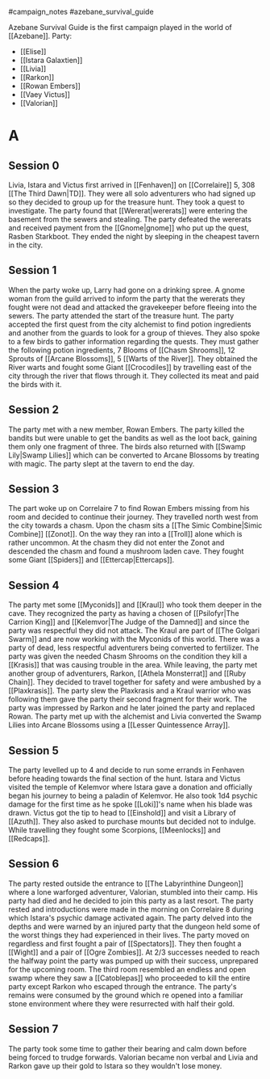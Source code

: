#campaign_notes #azebane_survival_guide

Azebane Survival Guide is the first campaign played in the world of [[Azebane]]. 
Party:
- [[Elise]]
- [[Istara Galaxtien]]
- [[Livia]]
- [[Rarkon]]
- [[Rowan Embers]]
- [[Vaey Victus]]
- [[Valorian]]

# A
## Session 0
Livia, Istara and Victus first arrived in [[Fenhaven]] on [[Correlaire]] 5, 308 [[The Third Dawn|TD]]. They were all solo adventurers who had signed up so they decided to group up for the treasure hunt. They took a quest to investigate. The party found that [[Wererat|wererats]] were entering the basement from the sewers and stealing. The party defeated the wererats and received payment from the [[Gnome|gnome]] who put up the quest, Rasben Starkboot. They ended the night by sleeping in the cheapest tavern in the city.

## Session 1
When the party woke up, Larry had gone on a drinking spree. A gnome woman from the guild arrived to inform the party that the wererats they fought were not dead and attacked the gravekeeper before fleeing into the sewers. The party attended the start of the treasure hunt. The party accepted the first quest from the city alchemist to find potion ingredients and another from the guards to look for a group of thieves. They also spoke to a few birds to gather information regarding the quests. They must gather the following potion ingredients, 7 Blooms of [[Chasm Shrooms]], 12 Sprouts of [[Arcane Blossoms]], 5 [[Warts of the River]]. They obtained the River warts and fought some Giant [[Crocodiles]] by travelling east of the city through the river that flows through it. They collected its meat and paid the birds with it.

## Session 2
The party met with a new member, Rowan Embers. The party killed the bandits but were unable to get the bandits as well as the loot back, gaining them only one fragment of three. The birds also returned with [[Swamp Lily|Swamp Lilies]] which can be converted to Arcane Blossoms by treating with magic. The party slept at the tavern to end the day.

## Session 3
The part woke up on Correlaire 7 to find Rowan Embers missing from his room and decided to continue their journey. They travelled north west from the city towards a chasm. Upon the chasm sits a [[The Simic Combine|Simic Combine]] [[Zonot]]. On the way they ran into a [[Troll]] alone which is rather uncommon. At the chasm they did not enter the Zonot and descended the chasm and found a mushroom laden cave. They fought some Giant [[Spiders]] and [[Ettercap|Ettercaps]]. 

## Session 4
The party met some [[Myconids]] and [[Kraul]] who took them deeper in the cave. They recognized the party as having a chosen of [[Psilofyr|The Carrion King]] and [[Kelemvor|The Judge of the Damned]] and since the party was respectful they did not attack. The Kraul are part of [[The Golgari Swarm]] and are now working with the Myconids of this world. There was a party of dead, less respectful adventurers being converted to fertilizer. The party was given the needed Chasm Shrooms on the condition they kill a [[Krasis]] that was causing trouble in the area. While leaving, the party met another group of adventurers, Rarkon, [[Athela Monsterrat]] and [[Ruby Chain]]. They decided to travel together for safety and were ambushed by a [[Plaxkrasis]]. The party slew the Plaxkrasis and a Kraul warrior who was following them gave the party their second fragment for their work. The party was impressed by Rarkon and he later joined the party and replaced Rowan. The party met up with the alchemist and Livia converted the Swamp Lilies into Arcane Blossoms using a [[Lesser Quintessence Array]].

## Session 5
The party levelled up to 4 and decide to run some errands in Fenhaven before heading towards the final section of the hunt. Istara and Victus visited the temple of Kelemvor where Istara gave a donation and officially began his journey to being a paladin of Kelemvor. He also took 1d4 psychic damage for the first time as he spoke [[Loki]]'s name when his blade was drawn. Victus got the tip to head to [[Einshold]] and visit a Library of [[Azuth]].  They also asked to purchase mounts but decided not to indulge. While travelling they fought some Scorpions, [[Meenlocks]] and [[Redcaps]].

## Session 6
The party rested outside the entrance to [[The Labyrinthine Dungeon]] where a lone warforged adventurer, Valorian, stumbled into their camp. His party had died and he decided to join this party as a last resort. The party rested and introductions were made in the morning on Correlaire 8 during which Istara's psychic damage activated again. The party delved into the depths and were warned by an injured party that the dungeon held some of the worst things they had experienced in their lives. The party moved on regardless and first fought a pair of [[Spectators]]. They then fought a [[Wight]] and a pair of [[Ogre Zombies]]. At 2/3 successes needed to reach the halfway point the party was pumped up with their success, unprepared for the upcoming room. The third room resembled an endless and open swamp where they saw a [[Catoblepas]] who proceeded to kill the entire party except Rarkon who escaped through the entrance. The party's remains were consumed by the ground which re opened into a familiar stone environment where they were resurrected with half their gold.

## Session 7
The party took some time to gather their bearing and calm down before being forced to trudge forwards. Valorian became non verbal and Livia and Rarkon gave up their gold to Istara so they wouldn't lose money. 
